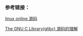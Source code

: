 

### 参考链接：

[linux online  源码](https://elixir.bootlin.com)

[The GNU C Library(glibc) 源码的理解](https://www.gnu.org/software/libc/started.html)





